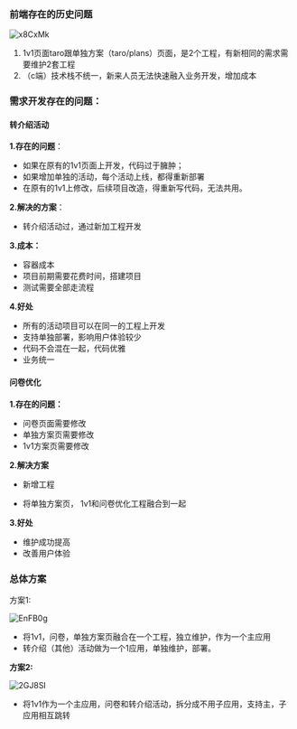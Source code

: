 ### 前端存在的历史问题

![x8CxMk](https://gitee.com/vr2/images/raw/master/uPic/x8CxMk.png)

1. 1v1页面taro跟单独方案（taro/plans）页面，是2个工程，有新相同的需求需要维护2套工程
2. （c端）技术栈不统一，新来人员无法快速融入业务开发，增加成本





### 需求开发存在的问题：

#### **转介绍活动**

**1.存在的问题**：

- 如果在原有的1v1页面上开发，代码过于臃肿；
- 如果增加单独的活动，每个活动上线，都得重新部署
- 在原有的1v1上修改，后续项目改造，得重新写代码，无法共用。

**2.解决的方案**：

- 转介绍活动过，通过新加工程开发

**3.成本：**

- 容器成本
- 项目前期需要花费时间，搭建项目
- 测试需要全部走流程

**4.好处**

- 所有的活动项目可以在同一的工程上开发
- 支持单独部署，影响用户体验较少
- 代码不会混在一起，代码优雅
- 业务统一



#### 问卷优化	

**1.存在的问题：**

- 问卷页面需要修改
- 单独方案页需要修改
- 1v1方案页需要修改

**2.解决方案**

- 新增工程

- 将单独方案页， 1v1和问卷优化工程融合到一起

**3.好处**

- 维护成功提高
- 改善用户体验





### 总体方案

方案1:

![EnFB0g](https://gitee.com/vr2/images/raw/master/uPic/EnFB0g.png)



- 将1v1，问卷，单独方案页融合在一个工程，独立维护，作为一个主应用
- 转介绍（其他）活动做为一个1应用，单独维护，部署。

**方案2:**

![2GJ8SI](https://gitee.com/vr2/images/raw/master/uPic/2GJ8SI.png)



- 将1v1作为一个主应用，问卷和转介绍活动，拆分成不用子应用，支持主，子应用相互跳转

  











